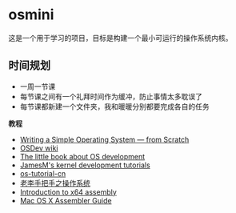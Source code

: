 # osmini

这是一个用于学习的项目，目标是构建一个最小可运行的操作系统内核。

## 时间规划

- 一周一节课
- 每节课之间有一个礼拜时间作为缓冲，防止事情太多耽误了
- 每节课都新建一个文件夹，我和暖暖分别都要完成各自的任务

**教程**
- [Writing a Simple Operating System — from Scratch](http://www.cs.bham.ac.uk/~exr/lectures/opsys/10_11/lectures/os-dev.pdf)
- [OSDev wiki](https://wiki.osdev.org/Main_Page)
- [The little book about OS development](https://littleosbook.github.io/)
- [JamesM's kernel development tutorials](https://web.archive.org/web/20160412174753/http://www.jamesmolloy.co.uk/tutorial_html/index.html)
- [os-tutorial-cn](https://github.com/ruiers/os-tutorial-cn)
- [老李手把手之操作系统](https://www.cnblogs.com/oolo/p/13452614.html)
- [Introduction to x64 assembly](https://www.intel.com/content/dam/develop/external/us/en/documents/introduction-to-x64-assembly-181178.pdf)
- [Mac OS X Assembler Guide](http://personal.denison.edu/~bressoud/cs281-s07/Assembler.pdf)
